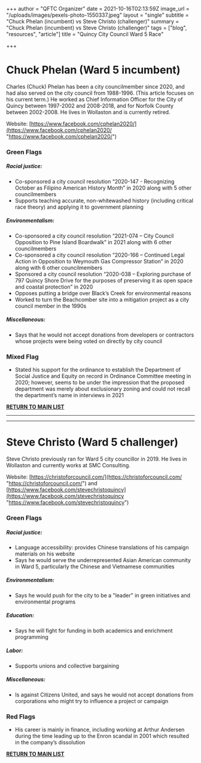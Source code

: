 +++
author = "QFTC Organizer"
date = 2021-10-16T02:13:59Z
image_url = "/uploads/images/pexels-photo-1550337.jpeg"
layout = "single"
subtitle = "Chuck Phelan (incumbent) vs Steve Christo (challenger)"
summary = "Chuck Phelan (incumbent) vs Steve Christo (challenger)"
tags = ["blog", "resources", "article"]
title = "Quincy City Council Ward 5 Race"

+++
# **Chuck Phelan (Ward 5 incumbent)**

Charles (Chuck) Phelan has been a city councilmember since 2020, and had also served on the city council from 1988-1996. (This article focuses on his current term.) He worked as Chief Information Officer for the City of Quincy between 1997-2002 and 2008-2018, and for Norfolk County between 2002-2008. He lives in Wollaston and is currently retired.

Website: [https://www.facebook.com/cphelan2020/](https://www.facebook.com/cphelan2020/ "https://www.facebook.com/cphelan2020/")

### **Green Flags**

##### Racial justice:

* Co-sponsored a city council resolution “2020-147 - Recognizing October as Filipino American History Month” in 2020 along with 5 other councilmembers
* Supports teaching accurate, non-whitewashed history (including critical race theory) and applying it to government planning

##### Environmentalism:

* Co-sponsored a city council resolution “2021-074 – City Council Opposition to Pine Island Boardwalk” in 2021 along with 6 other councilmembers
* Co-sponsored a city council resolution “2020-166 – Continued Legal Action in Opposition to Weymouth Gas Compressor Station” in 2020 along with 6 other councilmembers
* Sponsored a city council resolution “2020-038 – Exploring purchase of 797 Quincy Shore Drive for the purposes of preserving it as open space and coastal protection” in 2020
* Opposes putting a bridge over Black’s Creek for environmental reasons
* Worked to turn the Beachcomber site into a mitigation project as a city council member in the 1990s

##### Miscellaneous:

* Says that he would not accept donations from developers or contractors whose projects were being voted on directly by city council

### **Mixed Flag**

* Stated his support for the ordinance to establish the Department of Social Justice and Equity on record in Ordinance Committee meeting in 2020; however, seems to be under the impression that the proposed department was merely about exclusionary zoning and could not recall the department’s name in interviews in 2021

[**RETURN TO MAIN LIST**](https://qftc.org/posts/quincy-city-council-candidates/ "https://qftc.org/posts/quincy-city-council-candidates/")

***

***

# **Steve Christo (Ward 5 challenger)**

Steve Christo previously ran for Ward 5 city councillor in 2019. He lives in Wollaston and currently works at SMC Consulting.

Website: [https://christoforcouncil.com/](https://christoforcouncil.com/ "https://christoforcouncil.com/") and [https://www.facebook.com/stevechristoquincy](https://www.facebook.com/stevechristoquincy "https://www.facebook.com/stevechristoquincy")

### **Green Flags**

##### Racial justice:

* Language accessibility: provides Chinese translations of his campaign materials on his website
* Says he would serve the underrepresented Asian American community in Ward 5, particularly the Chinese and Vietnamese communities

##### Environmentalism:

* Says he would push for the city to be a "leader" in green initiatives and environmental programs

##### Education:

* Says he will fight for funding in both academics and enrichment programming

##### Labor:

* Supports unions and collective bargaining

##### Miscellaneous:

* Is against Citizens United, and says he would not accept donations from corporations who might try to influence a project or campaign

### **Red Flags**

* His career is mainly in finance, including working at Arthur Andersen during the time leading up to the Enron scandal in 2001 which resulted in the company’s dissolution

[**RETURN TO MAIN LIST**](https://qftc.org/posts/quincy-city-council-candidates/ "https://qftc.org/posts/quincy-city-council-candidates/")